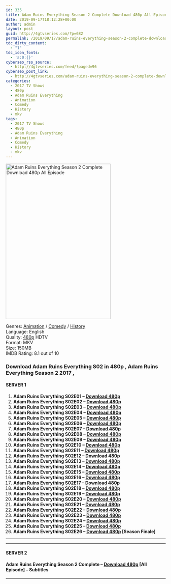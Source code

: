 ```yaml
---
id: 335
title: Adam Ruins Everything Season 2 Complete Download 480p All Episode
date: 2019-09-17T18:12:28+00:00
author: admin
layout: post
guid: http://4gtvseries.com/?p=682
permalink: /2019/09/17/adam-ruins-everything-season-2-complete-download-480p-all-episode-3/
tdc_dirty_content:
  - "1"
tdc_icon_fonts:
  - 'a:0:{}'
cyberseo_rss_source:
  - http://4gtvseries.com/feed/?paged=96
cyberseo_post_link:
  - http://4gtvseries.com/adam-ruins-everything-season-2-complete-download-480p-all-episode/
categories:
  - 2017 TV Shows
  - 480p
  - Adam Ruins Everything
  - Animation
  - Comedy
  - History
  - mkv
tags:
  - 2017 TV Shows
  - 480p
  - Adam Ruins Everything
  - Animation
  - Comedy
  - History
  - mkv
---
```

<img loading="lazy" class="aligncenter" src="https://4.bp.blogspot.com/-AHLq43WpnyQ/XYEdlD7cZ7I/AAAAAAAABs4/7SEF_btRUD8xBVwl5yvHgpWvzdDg4PnlgCK4BGAYYCw/s1600/Adam%2BRuins%2BEverything%2BSeason%2B2.jpg" alt="Adam Ruins Everything Season 2 Complete Download 480p All Episode" width="330" height="488" />

Genres: <a href="http://4gtvseries.com/tag/animation/" data-wpel-link="internal">Animation</a> / <a href="http://4gtvseries.com/tag/comedy/" data-wpel-link="internal">Comedy</a> / <a href="http://4gtvseries.com/tag/history/" data-wpel-link="internal">History</a>  
Language: English  
Quality:&nbsp;<a href="http://4gtvseries.com/tag/480p/" data-wpel-link="internal">480p</a>&nbsp;HDTV  
Format: MKV  
Size: 150MB  
IMDB Rating: 8.1 out of 10

### **Download Adam Ruins Everything S02 in 480p , Adam Ruins Everything Season 2 2017 ,&nbsp;**

#### <span><strong>SERVER 1</strong></span>

  1. **Adam Ruins Everything S02E01 – <a href="http://slink.dl480p.xyz/z3sZWPn" data-wpel-link="external" target="_blank" rel="nofollow external noopener noreferrer" class="wpel-icon-left"><i class="wpel-icon fa fa-download" aria-hidden="true"></i>Download 480p</a>**
  2. **Adam Ruins Everything S02E02 – <a href="http://slink.dl480p.xyz/J6BTjV" data-wpel-link="external" target="_blank" rel="nofollow external noopener noreferrer" class="wpel-icon-left"><i class="wpel-icon fa fa-download" aria-hidden="true"></i>Download 480p</a>**
  3. **Adam Ruins Everything S02E03 – <a href="http://slink.dl480p.xyz/l0M3" data-wpel-link="external" target="_blank" rel="nofollow external noopener noreferrer" class="wpel-icon-left"><i class="wpel-icon fa fa-download" aria-hidden="true"></i>Download 480p</a>**
  4. **Adam Ruins Everything S02E04 – <a href="http://slink.dl480p.xyz/ESiX" data-wpel-link="external" target="_blank" rel="nofollow external noopener noreferrer" class="wpel-icon-left"><i class="wpel-icon fa fa-download" aria-hidden="true"></i>Download 480p</a>**
  5. **Adam Ruins Everything S02E05 – <a href="http://slink.dl480p.xyz/hG3zT" data-wpel-link="external" target="_blank" rel="nofollow external noopener noreferrer" class="wpel-icon-left"><i class="wpel-icon fa fa-download" aria-hidden="true"></i>Download 480p</a>**
  6. **Adam Ruins Everything S02E06 – <a href="http://slink.dl480p.xyz/JxNj" data-wpel-link="external" target="_blank" rel="nofollow external noopener noreferrer" class="wpel-icon-left"><i class="wpel-icon fa fa-download" aria-hidden="true"></i>Download 480p</a>**
  7. **Adam Ruins Everything S02E07 – <a href="http://slink.dl480p.xyz/aT01k" data-wpel-link="external" target="_blank" rel="nofollow external noopener noreferrer" class="wpel-icon-left"><i class="wpel-icon fa fa-download" aria-hidden="true"></i>Download 480p</a>**
  8. **Adam Ruins Everything S02E08 – <a href="http://slink.dl480p.xyz/WQPNCc" data-wpel-link="external" target="_blank" rel="nofollow external noopener noreferrer" class="wpel-icon-left"><i class="wpel-icon fa fa-download" aria-hidden="true"></i>Download 480p</a>**
  9. **Adam Ruins Everything S02E09 – <a href="http://slink.dl480p.xyz/b2hL0wQ" data-wpel-link="external" target="_blank" rel="nofollow external noopener noreferrer" class="wpel-icon-left"><i class="wpel-icon fa fa-download" aria-hidden="true"></i>Download 480p</a>**
 10. **Adam Ruins Everything S02E10 – <a href="http://slink.dl480p.xyz/sRLIWJ" data-wpel-link="external" target="_blank" rel="nofollow external noopener noreferrer" class="wpel-icon-left"><i class="wpel-icon fa fa-download" aria-hidden="true"></i>Download 480p</a>**
 11. **Adam Ruins Everything S02E11 – <a href="http://slink.dl480p.xyz/Ieyo" data-wpel-link="external" target="_blank" rel="nofollow external noopener noreferrer" class="wpel-icon-left"><i class="wpel-icon fa fa-download" aria-hidden="true"></i>Download 480p</a>**
 12. **Adam Ruins Everything S02E12 – <a href="http://slink.dl480p.xyz/bNnZb4" data-wpel-link="external" target="_blank" rel="nofollow external noopener noreferrer" class="wpel-icon-left"><i class="wpel-icon fa fa-download" aria-hidden="true"></i>Download 480p</a>**
 13. **Adam Ruins Everything S02E13 – <a href="http://slink.dl480p.xyz/Sh09M" data-wpel-link="external" target="_blank" rel="nofollow external noopener noreferrer" class="wpel-icon-left"><i class="wpel-icon fa fa-download" aria-hidden="true"></i>Download 480p</a>**
 14. **Adam Ruins Everything S02E14 – <a href="http://slink.dl480p.xyz/6CG7FJ" data-wpel-link="external" target="_blank" rel="nofollow external noopener noreferrer" class="wpel-icon-left"><i class="wpel-icon fa fa-download" aria-hidden="true"></i>Download 480p</a>**
 15. **Adam Ruins Everything S02E15 – <a href="http://slink.dl480p.xyz/ZANgXYYz" data-wpel-link="external" target="_blank" rel="nofollow external noopener noreferrer" class="wpel-icon-left"><i class="wpel-icon fa fa-download" aria-hidden="true"></i>Download 480p</a>**
 16. **Adam Ruins Everything S02E16 – <a href="http://slink.dl480p.xyz/I3sN3dGI" data-wpel-link="external" target="_blank" rel="nofollow external noopener noreferrer" class="wpel-icon-left"><i class="wpel-icon fa fa-download" aria-hidden="true"></i>Download 480p</a>**
 17. **Adam Ruins Everything S02E17 – <a href="http://slink.dl480p.xyz/z9UisH" data-wpel-link="external" target="_blank" rel="nofollow external noopener noreferrer" class="wpel-icon-left"><i class="wpel-icon fa fa-download" aria-hidden="true"></i>Download 480p</a>**
 18. **Adam Ruins Everything S02E18 – <a href="http://slink.dl480p.xyz/Yt0xd0qx" data-wpel-link="external" target="_blank" rel="nofollow external noopener noreferrer" class="wpel-icon-left"><i class="wpel-icon fa fa-download" aria-hidden="true"></i>Download 480p</a>**
 19. **Adam Ruins Everything S02E19 – <a href="http://slink.dl480p.xyz/6r45G" data-wpel-link="external" target="_blank" rel="nofollow external noopener noreferrer" class="wpel-icon-left"><i class="wpel-icon fa fa-download" aria-hidden="true"></i>Download 480p</a>**
 20. **Adam Ruins Everything S02E20 – <a href="http://slink.dl480p.xyz/KpdVa3y" data-wpel-link="external" target="_blank" rel="nofollow external noopener noreferrer" class="wpel-icon-left"><i class="wpel-icon fa fa-download" aria-hidden="true"></i>Download 480p</a>**
 21. **Adam Ruins Everything S02E21 – <a href="http://slink.dl480p.xyz/D1cebPE" data-wpel-link="external" target="_blank" rel="nofollow external noopener noreferrer" class="wpel-icon-left"><i class="wpel-icon fa fa-download" aria-hidden="true"></i>Download 480p</a>**
 22. **Adam Ruins Everything S02E22 – <a href="http://slink.dl480p.xyz/vnirjTt" data-wpel-link="external" target="_blank" rel="nofollow external noopener noreferrer" class="wpel-icon-left"><i class="wpel-icon fa fa-download" aria-hidden="true"></i>Download 480p</a>**
 23. **Adam Ruins Everything S02E23 – <a href="http://slink.dl480p.xyz/UNmKktEV" data-wpel-link="external" target="_blank" rel="nofollow external noopener noreferrer" class="wpel-icon-left"><i class="wpel-icon fa fa-download" aria-hidden="true"></i>Download 480p</a>**
 24. **Adam Ruins Everything S02E24 – <a href="http://slink.dl480p.xyz/PJvdjLaa" data-wpel-link="external" target="_blank" rel="nofollow external noopener noreferrer" class="wpel-icon-left"><i class="wpel-icon fa fa-download" aria-hidden="true"></i>Download 480p</a>**
 25. **Adam Ruins Everything S02E25 – <a href="http://slink.dl480p.xyz/Xzv0Nzd" data-wpel-link="external" target="_blank" rel="nofollow external noopener noreferrer" class="wpel-icon-left"><i class="wpel-icon fa fa-download" aria-hidden="true"></i>Download 480p</a>**
 26. **Adam Ruins Everything S02E26 – <a href="http://slink.dl480p.xyz/BPQAbHy9" data-wpel-link="external" target="_blank" rel="nofollow external noopener noreferrer" class="wpel-icon-left"><i class="wpel-icon fa fa-download" aria-hidden="true"></i>Download 480p</a> [Season Finale]**

* * *

* * *

#### <span><strong>SERVER 2</strong></span>

#### **Adam Ruins Everything Season 2 Complete – <a href="http://dl480p.xyz/467/" data-wpel-link="external" target="_blank" rel="nofollow external noopener noreferrer" class="wpel-icon-left"><i class="wpel-icon fa fa-download" aria-hidden="true"></i>Download 480p</a> [All Episode] – Subtitles**

* * *

<div align="center">
</div>